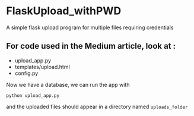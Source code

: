 # FlaskUpload_withPWD
A simple flask upload program for multiple files requiring credentials



## For code used in the Medium article, look at :

- upload_app.py
- templates/upload.html
- config.py



Now we have a database, we can run the app with 
```
python upload_app.py
```

and the uploaded files should appear in a directory named `uploads_folder` 

